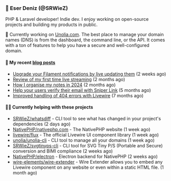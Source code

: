 
### 👋 Eser Deniz (@SRWieZ)

PHP & Laravel developer! Indie dev. I enjoy working on open-source projects and building my products in public.

🚀 Currently working on [Unolia.com](https://unolia.com). The best place to manage your domain names (DNS) is from the dashboard, the command line, or the API. It comes with a ton of features to help you have a secure and well-configured domain.

#### 📝 My recent [blog posts](https://srwiez.com)

- [Upgrade your Filament notifications by live updating them](https://srwiez.com/posts/upgrade-your-filament-notifications-by-live-updating-them) (2 weeks ago)
- [Review of my first time live streaming](https://srwiez.com/posts/review-of-my-first-time-live-streaming) (2 months ago)
- [How I organise my notes in 2024](https://srwiez.com/posts/how-i-organise-my-notes-in-2024) (2 months ago)
- [Help your users verify their email with Sniper Link](https://srwiez.com/posts/help-your-users-verify-their-email-with-sniper-link) (5 months ago)
- [Improved handling of 404 errors with Livewire](https://srwiez.com/posts/improved-handling-of-404-errors-with-livewire) (7 months ago)

#### 👨‍🔧 Currently helping with these projects

- [SRWieZ/whatsdiff](https://github.com/SRWieZ/whatsdiff) - CLI tool to see what has changed in your project&#39;s dependencies (2 days ago)
- [NativePHP/nativephp.com](https://github.com/NativePHP/nativephp.com) - The NativePHP website (1 week ago)
- [livewire/flux](https://github.com/livewire/flux) - The official Livewire UI component library (1 week ago)
- [unolia/unolia-cli](https://github.com/unolia/unolia-cli) - CLI tool to manage all your domains (1 week ago)
- [SRWieZ/svgtinyps-cli](https://github.com/SRWieZ/svgtinyps-cli) - CLI tool for SVG Tiny P/S (Portable and Secure) conversion and BIMI compliance (2 weeks ago)
- [NativePHP/electron](https://github.com/NativePHP/electron) - Electron backend for NativePHP (2 weeks ago)
- [wire-elements/wire-extender](https://github.com/wire-elements/wire-extender) - Wire Extender allows you to embed any Livewire component on any website or even within a static HTML file. (1 month ago)
